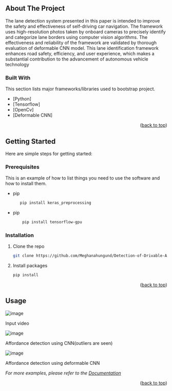 <!-- TABLE OF CONTENTS -->

<!-- ABOUT THE PROJECT -->
## About The Project

The lane detection system presented in this paper is intended to improve the safety and
 effectiveness of self-driving car navigation. The framework uses high-resolution photos
 taken by onboard cameras to precisely identify and categorize lane borders using
 computer vision algorithms.
  The effectiveness and reliability of the framework are validated by thorough
 evaluation of deformable CNN model. This lane identification framework enhances road
 safety, efficiency, and user experience, which makes a substantial contribution to the
 advancement of autonomous vehicle technology



### Built With

This section lists  major frameworks/libraries used to bootstrap project. 

* [Python]
* [Tensorflow]
* [OpenCv]
* [Deformable CNN]

<p align="right">(<a href="#readme-top">back to top</a>)</p>



<!-- GETTING STARTED -->
## Getting Started

Here are simple steps for getting started:



### Prerequisites

This is an example of how to list things you need to use the software and how to install them.
* pip
  ```sh
     pip install keras_preprocessing
  ```
 * pip
   ```sh
       pip install tensorflow-gpu
   ```

### Installation

1. Clone the repo
   ```sh
   git clone https://github.com/Meghanahungund/Detection-of-Drivable-Area---Deformable-CNN
   ```
2. Install packages
   ```sh
   pip install
   ```

  

<p align="right">(<a href="#readme-top">back to top</a>)</p>



<!-- USAGE EXAMPLES -->
## Usage

![image](https://github.com/user-attachments/assets/34c282c0-2ff7-4109-b124-2ebec5126fac)

Input video 


![image](https://github.com/user-attachments/assets/a775afc5-3c04-41ce-b11f-fea00b9e41cf)

Affordance detection using CNN(outliers are seen)


![image](https://github.com/user-attachments/assets/6ebd6b03-1764-4bc4-9243-d2ee1511bcff)

Affordance detection using deformable CNN


_For more examples, please refer to the [Documentation](https://paperswithcode.com/method/deformable-convolution)_

<p align="right">(<a href="#readme-top">back to top</a>)</p>

